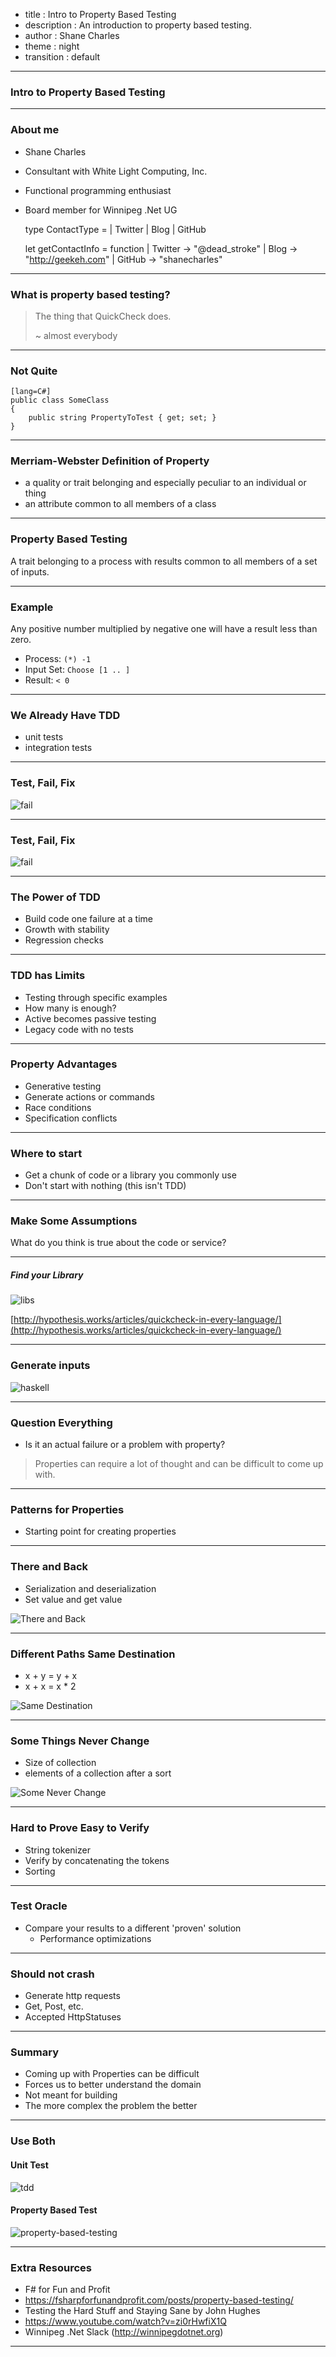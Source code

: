 - title : Intro to Property Based Testing
- description : An introduction to property based testing.
- author : Shane Charles
- theme : night
- transition : default

***

### Intro to Property Based Testing

***

### About me

- Shane Charles
- Consultant with White Light Computing, Inc.
- Functional programming enthusiast
- Board member for Winnipeg .Net UG


    type ContactType = | Twitter | Blog | GitHub

    let getContactInfo = function
      | Twitter -> "@dead_stroke"
      | Blog    -> "http://geekeh.com"
      | GitHub  -> "shanecharles"

***

### What is property based testing?

> The thing that QuickCheck does.<br/>
>
> ~ almost everybody

---

### Not Quite

    [lang=C#]
    public class SomeClass 
    {
        public string PropertyToTest { get; set; }
    }

---

### Merriam-Webster Definition of Property

- a quality or trait belonging and especially peculiar to an individual or thing
- an attribute common to all members of a class 

---

### Property Based Testing

A trait belonging to a process with results common to all members of a set of inputs.

---

### Example

Any positive number multiplied by negative one will have a result less than zero.

- Process: `(*) -1`
- Input Set: `Choose [1 .. ]`
- Result: `< 0`

***

### We Already Have TDD

- unit tests
- integration tests

---
### Test, Fail, Fix

![fail](images/wile-coyote-fail1.gif)

---

### Test, Fail, Fix

![fail](images/wile-coyote-fail2.gif)

---

### The Power of TDD

- Build code one failure at a time
- Growth with stability
- Regression checks

---

### TDD has Limits

- Testing through specific examples
 - How many is enough?
- Active becomes passive testing
- Legacy code with no tests

---

### Property Advantages

- Generative testing 
- Generate actions or commands
 - Race conditions
 - Specification conflicts

***


### Where to start

- Get a chunk of code or a library you commonly use
 - Don't start with nothing (this isn't TDD)

---

### Make Some Assumptions

What do you think is true about the code or service?

---

##### Find your Library

![libs](images/testing-libraries.png)

[http://hypothesis.works/articles/quickcheck-in-every-language/](http://hypothesis.works/articles/quickcheck-in-every-language/)

---

### Generate inputs

![haskell](images/haskell.png)

---

### Question Everything

- Is it an actual failure or a problem with property?

> Properties can require a lot of thought and can be difficult to come up with.

***

### Patterns for Properties

- Starting point for creating properties

---

### There and Back

- Serialization and deserialization
- Set value and get value

![There and Back](images/there_and_back.png)

---

### Different Paths Same Destination

- x + y = y + x
- x + x = x * 2

![Same Destination](images/same_destination.png)

---

### Some Things Never Change

- Size of collection
- elements of a collection after a sort

![Some Never Change](images/some_never_change.png)

---

### Hard to Prove Easy to Verify

- String tokenizer
 - Verify by concatenating the tokens
- Sorting

---

### Test Oracle

- Compare your results to a different 'proven' solution
  - Performance optimizations

---

### Should not crash

- Generate http requests
 - Get, Post, etc.
 - Accepted HttpStatuses

***

### Summary

- Coming up with Properties can be difficult
 - Forces us to better understand the domain
- Not meant for building
- The more complex the problem the better

---

### Use Both

#### Unit Test

![tdd](images/wile-coyote-fail.gif)

#### Property Based Test

![property-based-testing](images/naruto-property-based.gif)

***

### Extra Resources

- F# for Fun and Profit 
 - https://fsharpforfunandprofit.com/posts/property-based-testing/
- Testing the Hard Stuff and Staying Sane by John Hughes
 - https://www.youtube.com/watch?v=zi0rHwfiX1Q
- Winnipeg .Net Slack (http://winnipegdotnet.org)

***

